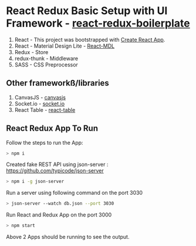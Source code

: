 # React Redux Basic Setup with UI Framework - [react-redux-boilerplate](https://github.com/aniruddhashevle/react-redux-boilerplate)

1. React - This project was bootstrapped with [Create React App](https://github.com/facebook/create-react-app).
2. React - Material Design Lite - [React-MDL](https://github.com/tleunen/react-mdl)
3. Redux - Store
4. redux-thunk - Middleware
5. SASS - CSS Preprocessor

## Other frameworkß/libraries

1. CanvasJS - [canvasjs](https://canvasjs.com/)
2. Socket.io - [socket.io](https://socket.io/)
3. React Table - [react-table](https://github.com/react-tools/react-table)

## React Redux App To Run

Follow the steps to run the App:

```bash
> npm i
```

Created fake REST API using json-server : https://github.com/typicode/json-server
```bash
> npm i -g json-server
```

Run a server using following command on the port 3030
```bash
> json-server --watch db.json --port 3030
```

Run React and Redux App on the port 3000
```bash
> npm start
```

Above 2 Apps should be running to see the output.

